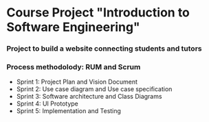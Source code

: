 # Course Project "Introduction to Software Engineering"
### Project to build a website connecting students and tutors

### Process methodolody: RUM and Scrum
  - Sprint 1: Project Plan and Vision Document
  - Sprint 2: Use case diagram and Use case specification
  - Sprint 3: Software architecture and Class Diagrams
  - Sprint 4: UI Prototype
  - Sprint 5: Implementation and Testing
